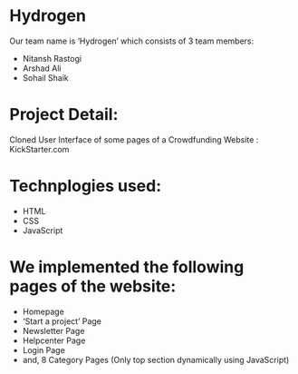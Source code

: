 # Hydrogen
Our team name is ‘Hydrogen’ which consists of 3 team members:
* Nitansh Rastogi
* Arshad Ali
* Sohail Shaik
# Project Detail:
Cloned User Interface of some pages of a Crowdfunding Website : KickStarter.com
# Technplogies used:
* HTML
* CSS
* JavaScript
# We implemented the following pages of the website:
* Homepage
* ‘Start a project’ Page
* Newsletter Page
* Helpcenter Page
* Login Page
* and, 8 Category Pages (Only top section dynamically using JavaScript)


